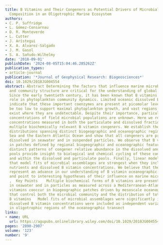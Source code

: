 ```yaml
---
title: B Vitamins and Their Congeners as Potential Drivers of Microbial Community
  Composition in an Oligotrophic Marine Ecosystem
authors:
- C. P. Suffridge
- L. Gómez‐Consarnau
- D. R. Monteverde
- L. Cutter
- J. Arístegui
- X. A. Alvarez‐Salgado
- J. M. Gasol
- S. A. Sañudo‐Wilhelmy
date: '2018-09-01'
publishDate: '2024-08-05T15:04:46.285262Z'
publication_types:
- article-journal
publication: '*Journal of Geophysical Research: Biogeosciences*'
doi: 10.1029/2018JG004554
abstract: Abstract Determining the factors that influence marine microbial growth
  and community structure are critical for the understanding of global carbon cycling.
  Since the early twentieth century, it has been known that B vitamins play an important
  role in phytoplankton community dynamics. Limited oceanic dissolved B vitamin distributions
  indicate that these important coenzymes are present at picomolar levels, which could
  be too low to support maximal phytoplankton growth, and vast regions of the ocean
  exist where they are undetectable. Despite their importance, particulate B vitamin
  concentrations of field microbial populations are unknown. Here we report B vitamin
  concentrations measured in both the particulate and dissolved fractions, including
  multiple biochemically relevant B vitamin congeners. We establish their spatial
  distributions spanning distinct biogeographic and oceanographic regimes in the Mediterranean
  Sea and the Eastern Atlantic Ocean and show that all congeners are present both
  dissolved in seawater and in suspended particles. We observe that B vitamins cooccur
  in patches defined by regional biogeographic and oceanographic features. Additionally,
  distinct patterns of congener relative abundance in the dissolved and particulate
  pools provide insight to biological and chemical cycling of these compounds between
  and within the dissolved and particulate pools. Finally, linear model results demonstrate
  that model fits of microbial assemblages are strongest when they include both inorganic
  nutrients and dissolved B vitamin concentrations. We believe that these findings
  represent an advance in our understanding of B vitamin oceanographic distributions
  and point to interesting hypotheses of their influence on marine microbial ecology.
  ,  Key Points    Multiple biochemical forms of B vitamins are present both dissolved
  in seawater and in particles as measured across a Mediterranean‐Atlantic transect   B
  vitamins cooccur in biogeographic patches driven by mesoscale oceanographic features
  that control both the microbial community and the distribution of total dissolved
  B vitamins   Model fits of microbial assemblages were significantly improved when
  dissolved B vitamin concentrations were included as independent variables, especially
  in oligotrophic regions of the oceanographic transect
links:
- name: URL
  url: https://agupubs.onlinelibrary.wiley.com/doi/10.1029/2018JG004554
pages: '2890-2907'
volume: '123'
number: '9'
---
```

